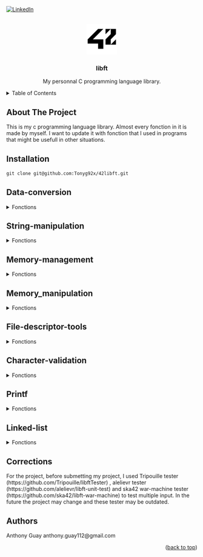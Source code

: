 <div id="top"></div>

[![LinkedIn][linkedin-shield]][linkedin-url]

<!-- PROJECT LOGO -->
<br />
<div align="center">
  <a href="https://github.com/github_username/repo_name">
    <img src="images/42_Logo.svg.png" alt="Logo" width="80" height="80">
  </a>

<h3 align="center">libft</h3>

  <p align="center">
    My personnal C programming language library.
  </p>
</div>

<!-- TABLE OF CONTENTS -->
<details>
  <summary>Table of Contents</summary>
  <ol>
    <li>
      <a href="#about-the-project">About The Project</a>
    </li>
    <li>
      <a href="#installation">Installation</a>
    </li>
     <li>
      <a href="#Data-conversion">Data-conversion</a>
    </li>
    <li>
      <a href="#String-manipulation">String-manipulation</a>
    </li>
    <li>
      <a href="#Memory-management">Memory-management</a>
    </li>
    <li>
      <a href="#Memory_manipulation">Memory_manipulation</a>
    </li>    
    <li>
      <a href="#File-descriptor-tools">File-descriptor-tools</a>
    </li>
    <li>
      <a href="#Printf">Printf</a>
    </li>
    <li>
      <a href="#Character-validation">Character-validation</a>
    </li>
    <li>
      <a href="#Linked-list">Linked-list</a>
    </li>
    <li>
      <a href="#Corrections">Corrections</a>
    </li>
    <li>
      <a href="#Authors">Authors</a>
    </li>
  </ol>
</details>

<!-- ABOUT THE PROJECT -->
## About The Project

<p align="left">
  This is my c programming language library. Almost every fonction in it is made by myself. I want to update it with fonction that I used in programs that might be usefull in other situations.

 <!-- INSTALLATION -->
## Installation
```markdown
git clone git@github.com:Tonyg92x/42libft.git
```
<!-- DATA-CONVERSION -->
## Data-conversion
<details>
  <summary>Fonctions</summary>
  <h3>ft_atoi</h3>
  Convert a string containing an integer number to an integer.
 
  <h3>ft_itoa</h3>
  Take the integer entered and put the value in a string as multiple characters.
  
  <h3>ft_utoa</h3>
  Take the unsigned int entered and put it's char value in a string. The string returned is allocated with malloc so don't forget to free it.
  
  <h3>ft_atol</h3>
  Take the integer entered and convert it into a long variable (It's pretty usefull to test integer limits).
</details>
  
<!-- STRING-MANIPULATION -->
## String-manipulation
<details>
  <summary>Fonctions</summary>
  <h3>ft_toupper</h3>
  Put the letter entered in uppercase. If it's already uppercase or it isnt a letter, do nothing.
  
  <h3>ft_tolower</h3>
  Put the letter entered in lowercase. If it's already in lowercase or it isnt a letter, do nothing.
  
  <h3>ft_strlen</h3>
  Return the length of the string entered.
  
  <h3>ft_strchr</h3>
  Return a pointer of the first occurence of c in s else return NULL.
  
  <h3>ft_strrchr</h3>
  Locate the last occurence of c in the string pointed by s. The '\0' is considered a part of the string so if c = '\0' the function locate the terminating '\0'.
  
  <h3>ft_strlcpy</h3>
  Copy char's from src to dest (size time) and put '\0' the end.
  
  <h3>ft_strlcat</h3>
  Put the string src at the end of string dst. Return the size of the dst string.
  
  <h3>ft_strdup</h3>
  Allocate exactly the right amount of space src string into an other string using the malloc fonction. Don't forget to free. (Usefull if you want to use the less amount of memory possible.

  <h3>ft_strncmp</h3>
  Compare s1 with s2 for n character. Return 0 if it's the same, if not return the s1 - s2 value of the dif.
  
  <h3>ft_strnstr</h3>
  Look for a string (needle) instide the other string (haystack). Return the pointer to the start of the needle, otherwise return NULL. 
  
  <h3>ft_substr</h3>
  Return a new string, that has the content of s string, starting at the start argument as index. The new string is allocated with malloc so don't forget to free it.

  <h3>ft_strjoin</h3>
  Join s1 and s2 strings together. The value return is allocated with the malloc fonction so don't forget to free.
  
  <h3>ft_strtrim</h3>
  Remove every character (that is in set) of the s1 string. Return a new string with the result allocated with malloc, so don't forget to free it.
  
  <h3>ft_split</h3>
  Split the string between c character in multiple strings. The return is a pointer that has every pointer of every string made. The memory is allocated by malloc, in 2D so don't forget to ft_free2d.

  <h3>ft_striteri</h3>
  Pass the s string into the f fonction.
  
  <h3>ft_strmapi</h3>
  Pass every character of the string s in the f contion. Return the result in a allocated string using malloc, so don't forget to free.
</details>
  
<!-- MEMORY-management -->
## Memory-management
<details>
  <summary>Fonctions</summary>
  
 <h3>ft_calloc</h3>
   Allocate memory with the malloc fonction; allocate size (in byte) * count (nomber of element). Put the value '\0' on everything after.

 <h3>ft_free2d</h3>
  Free every adresse entered in the pointer of pointers, then free the pointer of pointers. 

</details>

<!-- MEMORY_MANIPULATION -->
## Memory_manipulation
<details>
  <summary>Fonctions</summary>
  
  <h3>ft_memset</h3>
  Write len number of time of value c in the string b.
  
  <h3>ft_bzero</h3>
  Put the value '\0' n time in the pointer entered.
  
  <h3>ft_memcpy</h3>
  Copy n bytes of src pointer into dst pointer. Return the pointer to the dst pointer. Protected from overlaping.
  
  <h3>ft_memmove</h3>
  Same as memcpy, but it is not protected from overlaping.
  
  <h3>ft_memcmp</h3>
  Compare the value of the first index of s1 with the same index of s2. Return 0 if they are the same, and s1[byte] - s2[byte] otherwise.
  
  <h3>ft_memchr</h3>
  Locate the first location of the occurence c in the string s. Look for it n time. Return a pointer to the location, otherwise return NULL.
</details>
  
<!-- FILE-DESCRIPTOR-TOOLS -->
## File-descriptor-tools
<details>
  <summary>Fonctions</summary>
  
  <h3>ft_putchar_fd</h3>
  Write the character c in the fd entered.

  <h3>ft_putnbr_fd</h3>
  Fonction that write the integer entered in the fd entered.
  
  <h3>ft_putnbr_unsigned_fd</h3>
  Fonction that write the unsigned integer entered in the fd entered.
  
  <h3>ft_putstr_fd</h3>
  Fonction that write the string entered in the fd entered.

  <h3>ft_putendl_fd</h3>
  Write the string s in the fd entered, then put a new line at the end.
</details>
  
<!-- CHARACTER-VALIDATION -->
## Character-validation
<details>
  <h3>ft_isdigit</h3>
  Return 1 (true) if the character entered is a number. Return 0 (false) otherwise.
  
  <h3>ft_isalpha</h3>
  Return 1 (true) if the character entered is a letter. Return 0 (false) otherwise.  
  
  <h3>ft_isalnum</h3>
  Return 1 (true) if the character entered is a letter or a digit. Return 0 (false) otherwise.
  
  <h3>ft_isascii</h3>
  Return 1 (true) if the character entered is in the ASCII table. Return 0 (false) otherwise.  
  
  <h3>ft_isprint</h3>
  Return 1 (true) if the character entered is printable. Return 0 (false) otherwise.
  <summary>Fonctions</summary>
  
</details>
  
<!-- PRINTF -->
## Printf
<details>
  <summary>Fonctions</summary>
  
 <h3>ft_printf</h3>
  Home made printf fonction. Git Repo : https://github.com/Tonyg92x/42printf
  
<h3>ft_print_chars</h3>
  Fonction that is used by printf to print characters.
  
<h3>ft_print_dui</h3>
  Fonction that is used by printf to print integers.
  
<h3>ft_puthex</h3>
  Fonction that is used by printf to print hexadecimals values.
</details>
 
<!-- LINKED_LIST -->
## Linked-list
<details>
  <summary>Fonctions</summary>
  
 <h3>ft_push</h3>
  Fonction's used in the push_swap program. Linked lists fonctions, might be usefull later. Need to update for project that can use more then 2 lists.
  
<h3>ft_rotate</h3>
  Linked list fonction that shift up every element in a list. The first element become the last one. Might need to update it.
  
<h3>ft_reverse_rotate</h3>
   Linked list fonction that shift down every element in a list. The last element become the first one. Might need to update it.

<h3>ft_swap</h3>
  Linked-listed fonction that swap the first element of a list with the second. Might need to update it.
</details>

 <!-- CORRECTIONS -->
## Corrections
<p align="left">
  For the project, before submetting my project, I used Tripouille tester (https://github.com/Tripouille/libftTester) , 
alelievr tester (https://github.com/alelievr/libft-unit-test) and ska42 war-machine tester (https://github.com/ska42/libft-war-machine) to test multiple input. In the future the project may change and these tester may be outdated. 

<!-- Authors -->
## Authors
<p align="left">
  Anthony Guay anthony.guay112@gmail.com
<p align="right">(<a href="#top">back to top</a>)</p>

<!-- MARKDOWN LINKS & IMAGES -->
<!-- https://www.markdownguide.org/basic-syntax/#reference-style-links -->
[linkedin-shield]: https://img.shields.io/badge/-LinkedIn-black.svg?style=for-the-badge&logo=linkedin&colorB=555
[linkedin-url]: https://www.linkedin.com/in/anthony-guay-75b27421b/
[product-screenshot]: images/screenshot.png
